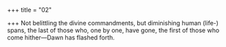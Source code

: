 +++
title = "02"

+++
Not belittling the divine commandments, but diminishing human (life-) spans,
the last of those who, one by one, have gone, the first of those who come  hither—Dawn has flashed forth.